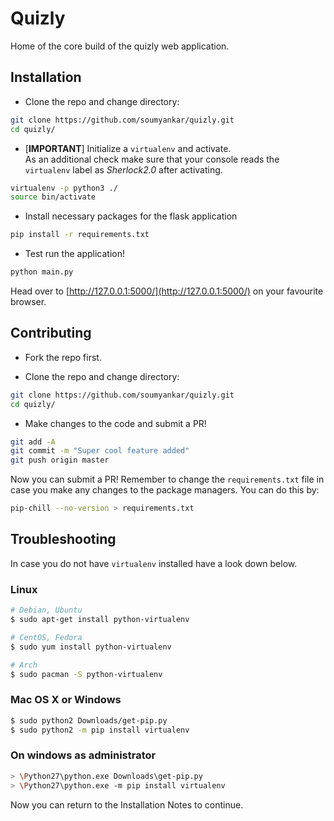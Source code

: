 # Quizly
Home of the core build of the quizly web application.


## Installation

* Clone the repo and change directory:  

```bash
git clone https://github.com/soumyankar/quizly.git
cd quizly/
```

* [**IMPORTANT**] Initialize a `virtualenv` and activate.  
As an additional check make sure that your console reads the `virtualenv` label as _Sherlock2.0_ after activating.

```bash
virtualenv -p python3 ./
source bin/activate
```  

* Install necessary packages for the flask application

```bash
pip install -r requirements.txt
```

* Test run the application!

```bash
python main.py
```  

Head over to [http://127.0.0.1:5000/](http://127.0.0.1:5000/) on your favourite browser.

## Contributing  

* Fork the repo first.

* Clone the repo and change directory:  

```bash
git clone https://github.com/soumyankar/quizly.git
cd quizly/
```

* Make changes to the code and submit a PR!

```bash
git add -A
git commit -m "Super cool feature added"
git push origin master
```

Now you can submit a PR!
Remember to change the `requirements.txt` file in case you make any changes to the package managers. You can do this by:

```bash
pip-chill --no-version > requirements.txt
```

## Troubleshooting

In case you do not have `virtualenv` installed have a look down below.  

### Linux  
```bash
# Debian, Ubuntu
$ sudo apt-get install python-virtualenv

# CentOS, Fedora
$ sudo yum install python-virtualenv

# Arch
$ sudo pacman -S python-virtualenv
```

### Mac OS X or Windows  
```bash
$ sudo python2 Downloads/get-pip.py
$ sudo python2 -m pip install virtualenv
```

### On windows as administrator
```bash
> \Python27\python.exe Downloads\get-pip.py
> \Python27\python.exe -m pip install virtualenv
```

Now you can return to the Installation Notes to continue.
